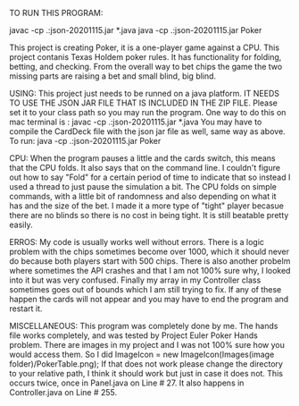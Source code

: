 TO RUN THIS PROGRAM: 

javac -cp .:json-20201115.jar *.java
java -cp .:json-20201115.jar Poker

This project is creating Poker, it is a one-player game against a CPU.
This project contanis Texas Holdem poker rules. It has functionality for folding, betting, and checking. 
From the overall way to bet chips the game the two missing parts are raising a bet and small blind, big blind.


USING:
This project just needs to be runned on a java platform. IT NEEDS TO USE THE JSON JAR FILE THAT IS INCLUDED IN THE ZIP FILE. 
Please set it to your class path so you may run the program.
One way to do this on mac terminal is : javac -cp .:json-20201115.jar *.java
You may have to compile the CardDeck file with the json jar file as well, same way as above.
To run: java -cp .:json-20201115.jar Poker


CPU:
When the program pauses a little and the cards switch, this means that the CPU folds. It also says that on the command line. I couldn't figure out how to say "Fold" for a certain period of time to indicate that so instead I used a thread
to just pause the simulation a bit.
The CPU folds on simple commands, with a little bit of randomness and also depending on what it has and the size of the bet. I made it a more type of "tight" player becasue there are no blinds so
there is no cost in being tight. It is still beatable pretty easily.


ERROS:
My code is usually works well without errors.
There is a logic problem with the chips sometimes become over 1000, which it should never do because both players start with 500 chips.
There is also another probelm where sometimes the API crashes and that I am not 100% sure why, I looked into it but was very confused.
Finally my array in my Controller class sometimes goes out of bounds which I am still trying to fix.
If any of these happen the cards will not appear and you may have to end the program and restart it.


MISCELLANEOUS:
This program was completely done by me.
The hands file works completely, and was tested by Project Euler Poker Hands problem. 
There are images in my project and I was not 100% sure how you would access them. So I did ImageIcon = new ImageIcon(Images(image folder)/PokerTable.png);
If that does not work please change the directory to your relative path, I think it should work but just in case it does not.
This occurs twice, once in Panel.java on Line # 27. It also happens in Controller.java on Line # 255.





